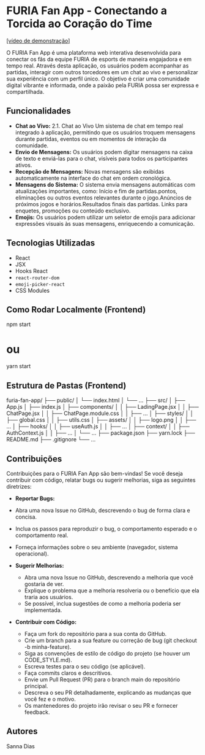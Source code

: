 # FURIA Fan App - Conectando a Torcida ao Coração do Time

[[vídeo de demonstração]](https://youtu.be/XlTbcMjbnRM)

O FURIA Fan App é uma plataforma web interativa desenvolvida para conectar os fãs da equipe FURIA de esports de maneira engajadora e em tempo real. Através desta aplicação, os usuários podem acompanhar as partidas, interagir com outros torcedores em um chat ao vivo e personalizar sua experiência com um perfil único. O objetivo é criar uma comunidade digital vibrante e informada, onde a paixão pela FURIA possa ser expressa e compartilhada.


## Funcionalidades

* **Chat ao Vivo:** 2.1. Chat ao Vivo
 Um sistema de chat em tempo real integrado à aplicação, permitindo que os usuários troquem mensagens durante partidas, eventos ou em momentos de interação da comunidade.
* **Envio de Mensagens:** Os usuários podem digitar mensagens na caixa de texto e enviá-las para o chat, visíveis para todos os participantes ativos.
* **Recepção de Mensagens:** Novas mensagens são exibidas automaticamente na interface do chat em ordem cronológica.
* **Mensagens do Sistema:** O sistema envia mensagens automáticas com atualizações importantes, como:
Início e fim de partidas.pontos, eliminações ou outros eventos relevantes durante o jogo.Anúncios de próximos jogos e horários.Resultados finais das partidas.
Links para enquetes, promoções ou conteúdo exclusivo.
* **Emojis:** Os usuários podem utilizar um seletor de emojis para adicionar expressões visuais às suas mensagens, enriquecendo a comunicação.

## Tecnologias Utilizadas

* React
* JSX
* Hooks React
* `react-router-dom`
* `emoji-picker-react`
* CSS Modules


## Como Rodar Localmente (Frontend)

npm start
# ou
yarn start

## Estrutura de Pastas (Frontend)

furia-fan-app/
├── public/
│   └── index.html
│   └── ...
├── src/
│   ├── App.js
│   ├── index.js
│   ├── components/
│   │   ├── LadingPage.jsx
│   │   ├── ChatPage.jsx
│   │   ├── ChatPage.module.css
│   │   ├── ...
│   ├── styles/
│   │   ├── global.css
│   │   ├── utils.css
│   ├── assets/
│   │   ├── logo.png
│   │   ├── ...
│   ├── hooks/
│   │   ├── useAuth.js
│   │   ├── ...
│   ├── context/
│   │   ├── AuthContext.js
│   │   ├── ...
│   └── ...
├── package.json
├── yarn.lock
├── README.md
├── .gitignore
└── ...


## Contribuições

Contribuições para o FURIA Fan App são bem-vindas! Se você deseja contribuir com código, relatar bugs ou sugerir melhorias, siga as seguintes diretrizes:

* **Reportar Bugs:**

* Abra uma nova Issue no GitHub, descrevendo o bug de forma clara e concisa.
* Inclua os passos para reproduzir o bug, o comportamento esperado e o comportamento real.
* Forneça informações sobre o seu ambiente (navegador, sistema operacional).

* **Sugerir Melhorias:**

  * Abra uma nova Issue no GitHub, descrevendo a melhoria que você gostaria de ver.
  * Explique o problema que a melhoria resolveria ou o benefício que ela traria aos usuários.
  * Se possível, inclua sugestões de como a melhoria poderia ser implementada.

* **Contribuir com Código:**

  * Faça um fork do repositório para a sua conta do GitHub.
  * Crie um branch para a sua feature ou correção de bug (git checkout -b minha-feature).
  * Siga as convenções de estilo de código do projeto (se houver um CODE_STYLE.md).
  * Escreva testes para o seu código (se aplicável).
  * Faça commits claros e descritivos.
  * Envie um Pull Request (PR) para o branch main do repositório principal.
  * Descreva o seu PR detalhadamente, explicando as mudanças que você fez e o motivo.
  * Os mantenedores do projeto irão revisar o seu PR e fornecer feedback.

## Autores

Sanna Dias


